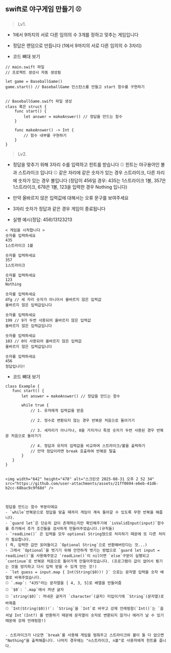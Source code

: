 ## swift로 야구게임 만들기 ⚾️

> Lv1.
- 1에서 9까지의 서로 다른 임의의 수 3개를 정하고 맞추는 게임입니다
- 정답은 랜덤으로 만듭니다 (1에서 9까지의 서로 다른 임의의 수 3자리)

- 코드 뼈대 보기
```
// main.swift 파일
// 프로젝트 생성시 자동 생성됨

let game = BaseballGame()
game.start() // BaseballGame 인스턴스를 만들고 start 함수를 구현하기


// BaseballGame.swift 파일 생성
class 혹은 struct {
	func start() {
		let answer = makeAnswer() // 정답을 만드는 함수
	}
	
	func makeAnswer() -> Int {
		// 함수 내부를 구현하기
	}
}
```


> Lv2.
 - 정답을 맞추기 위해 3자리 수를 입력하고 힌트를 받습니다
   ⚾️ 힌트는 야구용어인 볼과 스트라이크 입니다
   ⚾️ 같은 자리에 같은 숫자가 있는 경우 스트라이크, 다른 자리에 숫자가 있는 경우 볼입니다
   (정답이 456일 경우: 435는 1스트라이크 1볼, 357은 1스트라이크, 678은 1볼, 123을 입력한 경우 Nothing 입니다)
- 만약 올바르지 않은 입력값에 대해서는 오류 문구를 보여주세요
- 3자리 숫자가 정답과 같은 경우 게임이 종료됩니다

- 실행 예시(정답: 456)13123213

```
< 게임을 시작합니다 >
숫자를 입력하세요
435
1스트라이크 1볼

숫자를 입력하세요
357
1스트라이크

숫자를 입력하세요
123
Nothing

숫자를 입력하세요
dfg // 세 자리 숫자가 아니어서 올바르지 않은 입력값
올바르지 않은 입력값입니다

숫자를 입력하세요
199 // 9가 두번 사용되어 올바르지 않은 입력값
올바르지 않은 입력값입니다

숫자를 입력하세요
103 // 0이 사용되어 올바르지 않은 입력값
올바르지 않은 입력값입니다

숫자를 입력하세요
456
정답입니다!
```

 - 코드 뼈대 보기
 
 ```
class Example {
	func start() {
		let answer = makeAnswer() // 정답을 만드는 함수
		
		while true {
			// 1. 유저에게 입력값을 받음
			
			// 2. 정수로 변환되지 않는 경우 반복문 처음으로 돌아가기
			
			// 3. 세자리가 아니거나, 0을 가지거나 특정 숫자가 두번 사용된 경우 반복문 처음으로 돌아가기
			
			// 4. 정답과 유저의 입력값을 비교하여 스트라이크/볼을 출력하기
			// 만약 정답이라면 break 호출하여 반복문 탈출
		}
	}
}


<img width="642" height="478" alt="스크린샷 2025-08-31 오후 2 52 34" src="https://github.com/user-attachments/assets/21ff0694-e6eb-41d6-b2cc-68bac9c9f68d" />



정답을 만드는 함수 부분이에요 
- `while`반복문으로 정답을 맞출 때까지 게임이 계속 돌아갈 수 있도록 무한 반복을 해줍니다.
- `guard let`은 단순히 값이 존재하는지만 확인해주기에 `isValidInput(input)`함수를 추가해서 추가 조건들을 검사하게 만들어주었습니다.(규칙들)
- `readLine()` 은 입력을 모두 optional String형으로 처리하기 때문에 또 다른 처리가 필요합니다. 
( 즉, 입력한 값만 읽어들이고 `Optional String`으로 반환해버린다는 것...)
- 그래서 `Optional`을 벗기기 위해 안전하게 벗기는 방법으로 `guard let input = readLine()`을 사용해주었고 `readLine()`이 nil이면 `else`구문이 실행되고 `continue`로 반복문 처음으로 돌아가게 만들어주었습니다. (프로그램이 값이 없어서 튕기는 것을 방지하고 다시 입력 받을 수 있게 만든 것!)
- `let guess = input.map { Int(String($0))! }` 으로는 문자열 입력을 숫자 배열로 바꿔주었습니다.
⚾️ `.map`: "435"라는 문자열을 [ 4, 3, 5]로 배열을 만들어줌
⚾️ `$0`: `.map`에서 꺼낸 글자
⚾️ `string($0)`: 꺼내온 글자가 `character`(글자) 타입이기에 `String`(문자열)로 바꿔줌
⚾️ `Int(String($0))!`: `String`을 `Int`로 바꾸고 강제 언래핑함(`Int()`는 `옵셔널 Int`(Int?) 를 반환하기 때문에 문자열이 숫자로 변환되지 않거나 에러가 날 수 있기 때문에 강제 언래핑함!)


- 스트라이크가 나오면 `break`를 사용해 게임을 멈춰주고 스트라이크와 볼이 둘 다 없으면 "Nothing"을 출력해줍니다. 나머지 경우에는 "n스트라이크, n볼"로 사용자에게 힌트를 줍니다.


